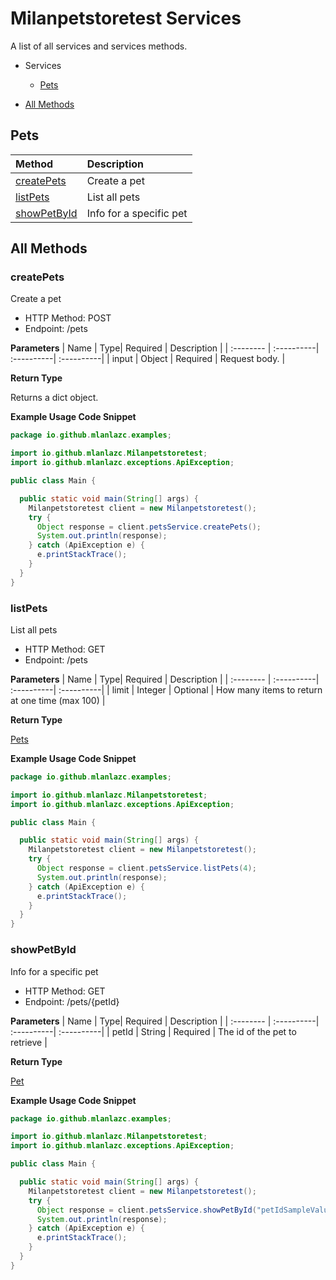 # Milanpetstoretest Services

A list of all services and services methods.

- Services

  - [Pets](#pets)

- [All Methods](#all-methods)

## Pets

| Method                      | Description             |
| :-------------------------- | :---------------------- |
| [createPets](#createpets)   | Create a pet            |
| [listPets](#listpets)       | List all pets           |
| [showPetById](#showpetbyid) | Info for a specific pet |

## All Methods

### **createPets**

Create a pet

- HTTP Method: POST
- Endpoint: /pets

**Parameters**
| Name | Type| Required | Description |
| :-------- | :----------| :----------| :----------|
| input | Object | Required | Request body. |

**Return Type**

Returns a dict object.

**Example Usage Code Snippet**

```Java
package io.github.mlanlazc.examples;

import io.github.mlanlazc.Milanpetstoretest;
import io.github.mlanlazc.exceptions.ApiException;

public class Main {

  public static void main(String[] args) {
    Milanpetstoretest client = new Milanpetstoretest();
    try {
      Object response = client.petsService.createPets();
      System.out.println(response);
    } catch (ApiException e) {
      e.printStackTrace();
    }
  }
}

```

### **listPets**

List all pets

- HTTP Method: GET
- Endpoint: /pets

**Parameters**
| Name | Type| Required | Description |
| :-------- | :----------| :----------| :----------|
| limit | Integer | Optional | How many items to return at one time (max 100) |

**Return Type**

[Pets](/src/main/java/io/milanpetstoretest/models/README.md#pets)

**Example Usage Code Snippet**

```Java
package io.github.mlanlazc.examples;

import io.github.mlanlazc.Milanpetstoretest;
import io.github.mlanlazc.exceptions.ApiException;

public class Main {

  public static void main(String[] args) {
    Milanpetstoretest client = new Milanpetstoretest();
    try {
      Object response = client.petsService.listPets(4);
      System.out.println(response);
    } catch (ApiException e) {
      e.printStackTrace();
    }
  }
}

```

### **showPetById**

Info for a specific pet

- HTTP Method: GET
- Endpoint: /pets/{petId}

**Parameters**
| Name | Type| Required | Description |
| :-------- | :----------| :----------| :----------|
| petId | String | Required | The id of the pet to retrieve |

**Return Type**

[Pet](/src/main/java/io/milanpetstoretest/models/README.md#pet)

**Example Usage Code Snippet**

```Java
package io.github.mlanlazc.examples;

import io.github.mlanlazc.Milanpetstoretest;
import io.github.mlanlazc.exceptions.ApiException;

public class Main {

  public static void main(String[] args) {
    Milanpetstoretest client = new Milanpetstoretest();
    try {
      Object response = client.petsService.showPetById("petIdSampleValue");
      System.out.println(response);
    } catch (ApiException e) {
      e.printStackTrace();
    }
  }
}

```
